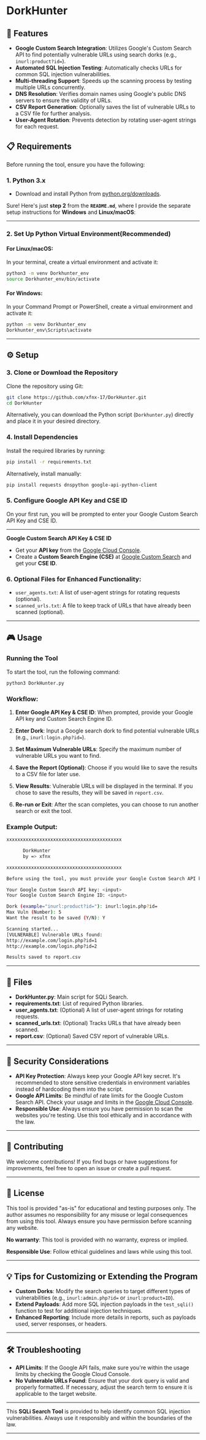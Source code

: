 # DorkHunter

## 🚀 Features

- **Google Custom Search Integration**: Utilizes Google's Custom Search API to find potentially vulnerable URLs using search dorks (e.g., `inurl:product?id=`).
- **Automated SQL Injection Testing**: Automatically checks URLs for common SQL injection vulnerabilities.
- **Multi-threading Support**: Speeds up the scanning process by testing multiple URLs concurrently.
- **DNS Resolution**: Verifies domain names using Google's public DNS servers to ensure the validity of URLs.
- **CSV Report Generation**: Optionally saves the list of vulnerable URLs to a CSV file for further analysis.
- **User-Agent Rotation**: Prevents detection by rotating user-agent strings for each request.

## 📋 Requirements

Before running the tool, ensure you have the following:

### 1. **Python 3.x**
   - Download and install Python from [python.org/downloads](https://python.org/downloads).

Sure! Here's just **step 2** from the **`README.md`**, where I provide the separate setup instructions for **Windows** and **Linux/macOS**:

---

### 2. Set Up Python Virtual Environment(Recommended)

#### **For Linux/macOS:**

In your terminal, create a virtual environment and activate it:

```bash
python3 -m venv Dorkhunter_env
source Dorkhunter_env/bin/activate
```

#### **For Windows:**

In your Command Prompt or PowerShell, create a virtual environment and activate it:

```bash
python -m venv Dorkhunter_env
Dorkhunter_env\Scripts\activate
```

---

 ## ⚙️ Setup

### 3. **Clone or Download the Repository**

   Clone the repository using Git:
   ```bash
   git clone https://github.com/xfnx-17/DorkHunter.git
   cd DorkHunter
   ```

   Alternatively, you can download the Python script (`Dorkhunter.py`) directly and place it in your desired directory.


### 4. **Install Dependencies**
   Install the required libraries by running:
   ```bash
   pip install -r requirements.txt
   ```
   Alternatively, install manually:
   ```bash
   pip install requests dnspython google-api-python-client
   ```
  

### 5. **Configure Google API Key and CSE ID**

   On your first run, you will be prompted to enter your Google Custom Search API Key and CSE ID.

---
**Google Custom Search API Key & CSE ID**
   - Get your **API key** from the [Google Cloud Console](https://console.cloud.google.com/).
   - Create a **Custom Search Engine (CSE)** at [Google Custom Search](https://cse.google.com/cse/) and get your **CSE ID**.

### 6. **Optional Files for Enhanced Functionality**:
   - `user_agents.txt`: A list of user-agent strings for rotating requests (optional).
   - `scanned_urls.txt`: A file to keep track of URLs that have already been scanned (optional).

---



## 🎮 Usage

### Running the Tool

To start the tool, run the following command:

```bash
python3 DorkHunter.py
```

### Workflow:
1. **Enter Google API Key & CSE ID**: When prompted, provide your Google API key and Custom Search Engine ID.
   
2. **Enter Dork**: Input a Google search dork to find potential vulnerable URLs (e.g., `inurl:login.php?id=`).

3. **Set Maximum Vulnerable URLs**: Specify the maximum number of vulnerable URLs you want to find.

4. **Save the Report (Optional)**: Choose if you would like to save the results to a CSV file for later use.

5. **View Results**: Vulnerable URLs will be displayed in the terminal. If you chose to save the results, they will be saved in `report.csv`.

6. **Re-run or Exit**: After the scan completes, you can choose to run another search or exit the tool.

### Example Output:

```bash
xxxxxxxxxxxxxxxxxxxxxxxxxxxxxxxxxxxxxxxxxx

      DorkHunter
      by => xfnx

xxxxxxxxxxxxxxxxxxxxxxxxxxxxxxxxxxxxxxxxxx

Before using the tool, you must provide your Google Custom Search API key and Custom Search Engine ID.

Your Google Custom Search API key: <input>
Your Google Custom Search Engine ID: <input>

Dork (example="inurl:product?id="): inurl:login.php?id=
Max Vuln (Number): 5
Want the result to be saved (Y/N): Y

Scanning started...
[VULNERABLE] Vulnerable URLs found:
http://example.com/login.php?id=1
http://example.com/login.php?id=2

Results saved to report.csv
```

---

## 📂 Files

- **DorkHunter.py**: Main script for SQLi Search.
- **requirements.txt**: List of required Python libraries.
- **user_agents.txt**: (Optional) A list of user-agent strings for rotating requests.
- **scanned_urls.txt**: (Optional) Tracks URLs that have already been scanned.
- **report.csv**: (Optional) Saved CSV report of vulnerable URLs.

---

## 🔐 Security Considerations

- **API Key Protection**: Always keep your Google API key secret. It's recommended to store sensitive credentials in environment variables instead of hardcoding them into the script.
- **Google API Limits**: Be mindful of rate limits for the Google Custom Search API. Check your usage and limits in the [Google Cloud Console](https://console.cloud.google.com/).
- **Responsible Use**: Always ensure you have permission to scan the websites you're testing. Use this tool ethically and in accordance with the law.

---

## 🌱 Contributing

We welcome contributions! If you find bugs or have suggestions for improvements, feel free to open an issue or create a pull request.

---

## 📜 License

This tool is provided "as-is" for educational and testing purposes only. The author assumes no responsibility for any misuse or legal consequences from using this tool. Always ensure you have permission before scanning any website.

**No warranty**: This tool is provided with no warranty, express or implied.

**Responsible Use**: Follow ethical guidelines and laws while using this tool.

---

## 💡 Tips for Customizing or Extending the Program

- **Custom Dorks**: Modify the search queries to target different types of vulnerabilities (e.g., `inurl:admin.php?id=` or `inurl:product=ID`).
- **Extend Payloads**: Add more SQL injection payloads in the `test_sqli()` function to test for additional injection techniques.
- **Enhanced Reporting**: Include more details in reports, such as payloads used, server responses, or headers.

---

## 🛠️ Troubleshooting

- **API Limits**: If the Google API fails, make sure you're within the usage limits by checking the Google Cloud Console.
- **No Vulnerable URLs Found**: Ensure that your dork query is valid and properly formatted. If necessary, adjust the search term to ensure it is applicable to the target website.

---

This **SQLi Search Tool** is provided to help identify common SQL injection vulnerabilities. Always use it responsibly and within the boundaries of the law.

---
